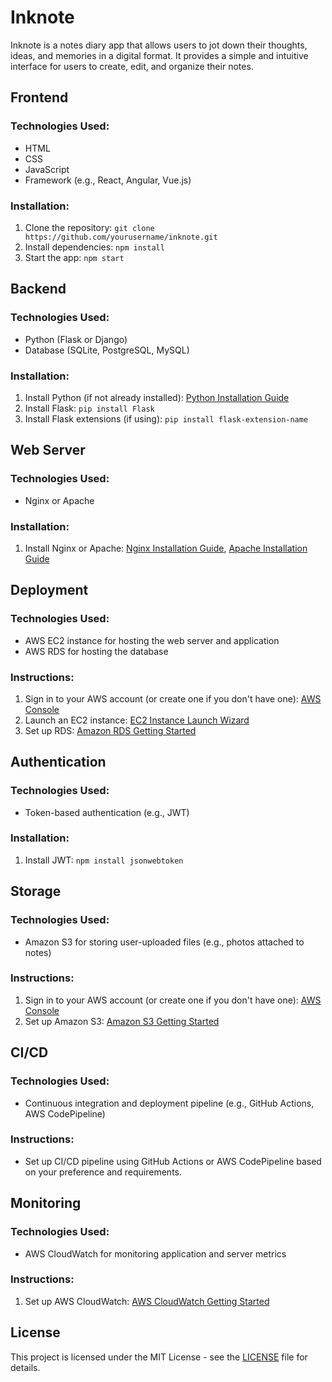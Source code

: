 # Inknote

Inknote is a notes diary app that allows users to jot down their thoughts, ideas, and memories in a digital format. It provides a simple and intuitive interface for users to create, edit, and organize their notes.

## Frontend

### Technologies Used:

- HTML
- CSS
- JavaScript
- Framework (e.g., React, Angular, Vue.js)

### Installation:

1. Clone the repository: `git clone https://github.com/yourusername/inknote.git`
2. Install dependencies: `npm install`
3. Start the app: `npm start`

## Backend

### Technologies Used:

- Python (Flask or Django)
- Database (SQLite, PostgreSQL, MySQL)

### Installation:

1. Install Python (if not already installed): [Python Installation Guide](https://www.python.org/downloads/)
2. Install Flask: `pip install Flask`
3. Install Flask extensions (if using): `pip install flask-extension-name`

## Web Server

### Technologies Used:

- Nginx or Apache

### Installation:

1. Install Nginx or Apache: [Nginx Installation Guide](https://nginx.org/en/docs/install.html), [Apache Installation Guide](https://httpd.apache.org/docs/current/install.html)

## Deployment

### Technologies Used:

- AWS EC2 instance for hosting the web server and application
- AWS RDS for hosting the database

### Instructions:

1. Sign in to your AWS account (or create one if you don't have one): [AWS Console](https://aws.amazon.com/console/)
2. Launch an EC2 instance: [EC2 Instance Launch Wizard](https://docs.aws.amazon.com/AWSEC2/latest/UserGuide/EC2_GetStarted.html)
3. Set up RDS: [Amazon RDS Getting Started](https://docs.aws.amazon.com/AmazonRDS/latest/UserGuide/CHAP_GettingStarted.html)

## Authentication

### Technologies Used:

- Token-based authentication (e.g., JWT)

### Installation:

1. Install JWT: `npm install jsonwebtoken`

## Storage

### Technologies Used:

- Amazon S3 for storing user-uploaded files (e.g., photos attached to notes)

### Instructions:

1. Sign in to your AWS account (or create one if you don't have one): [AWS Console](https://aws.amazon.com/console/)
2. Set up Amazon S3: [Amazon S3 Getting Started](https://docs.aws.amazon.com/AmazonS3/latest/gsg/SigningUpforS3.html)

## CI/CD

### Technologies Used:

- Continuous integration and deployment pipeline (e.g., GitHub Actions, AWS CodePipeline)

### Instructions:

- Set up CI/CD pipeline using GitHub Actions or AWS CodePipeline based on your preference and requirements.

## Monitoring

### Technologies Used:

- AWS CloudWatch for monitoring application and server metrics

### Instructions:

1. Set up AWS CloudWatch: [AWS CloudWatch Getting Started](https://docs.aws.amazon.com/AmazonCloudWatch/latest/monitoring/WhatIsCloudWatch.html)

## License

This project is licensed under the MIT License - see the [LICENSE](LICENSE) file for details.

